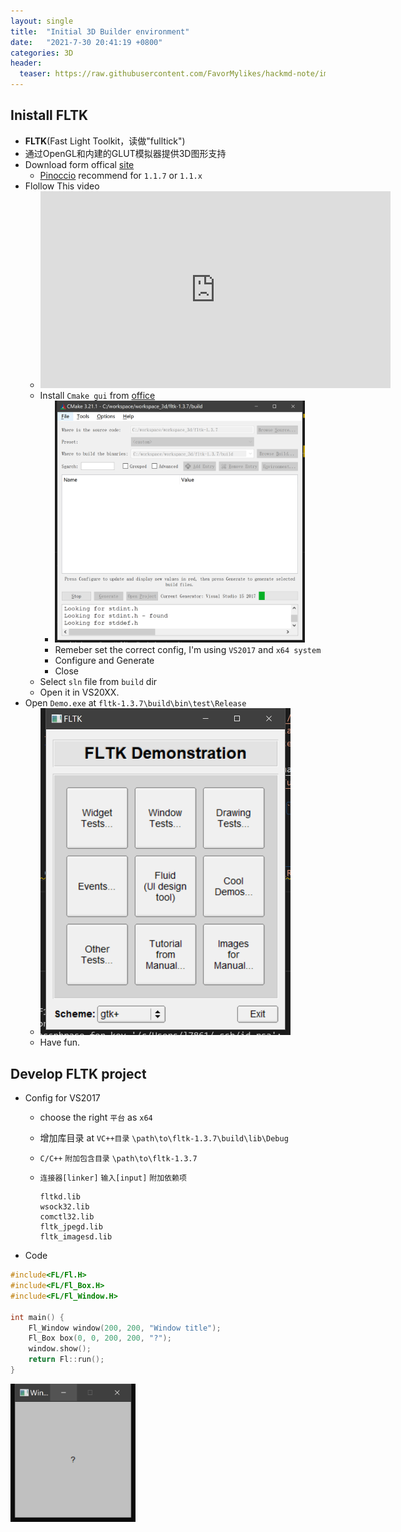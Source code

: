```yaml
---
layout: single
title:  "Initial 3D Builder environment"
date:   "2021-7-30 20:41:19 +0800"
categories: 3D
header:
  teaser: https://raw.githubusercontent.com/FavorMylikes/hackmd-note/img/img7324062.png
---
```


## Inistall FLTK

- **FLTK**(Fast Light Toolkit，读做"fulltick")
- 通过OpenGL和内建的GLUT模拟器提供3D图形支持
- Download form offical [site](https://www.fltk.org/software.php)
  - [Pinoccio](https://github.com/Pinoccio/library-pinoccio) recommend for `1.1.7` or `1.1.x`
- Flollow This video
  - <iframe width="560" height="315" src="https://www.youtube.com/embed/6sNKtyl4hQM?start=195" title="YouTube video player" frameborder="0" allow="accelerometer; autoplay; clipboard-write; encrypted-media; gyroscope; picture-in-picture" allowfullscreen></iframe>
  - Install `Cmake gui` from [office](https://cmake.org/download/)
    - <img src="https://raw.githubusercontent.com/FavorMylikes/hackmd-note/img/img7361062.png" alt="7361062" width="400px">
    - Remeber set the correct config, I'm using `VS2017` and `x64 system`
    - Configure and Generate
    - Close
  - Select `sln` file from `build` dir
  - Open it in VS20XX.
- Open `Demo.exe` at `fltk-1.3.7\build\bin\test\Release`
  - <img src="https://raw.githubusercontent.com/FavorMylikes/hackmd-note/img/img7324062.png" alt="7324062" width="400px">
  - Have fun.

## Develop FLTK project

- Config for VS2017
  - choose the right `平台` as `x64`
  - 增加库目录 at `VC++目录` `\path\to\fltk-1.3.7\build\lib\Debug`
  - `C/C++` `附加包含目录` `\path\to\fltk-1.3.7`
  - `连接器[linker]` `输入[input]` `附加依赖项`

    ```vim
    fltkd.lib
    wsock32.lib
    comctl32.lib
    fltk_jpegd.lib
    fltk_imagesd.lib
    ```

- Code

```cpp
#include<FL/Fl.H>
#include<FL/Fl_Box.H>
#include<FL/Fl_Window.H>

int main() {
    Fl_Window window(200, 200, "Window title");
    Fl_Box box(0, 0, 200, 200, "?");
    window.show();
    return Fl::run();
}
```

<img src="https://raw.githubusercontent.com/FavorMylikes/hackmd-note/img/img7405187.png" alt="7405187" width="200">

